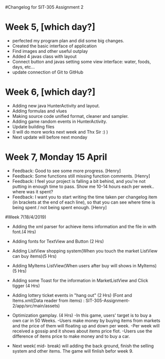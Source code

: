 #Changelog for SIT-305 Assignment 2

# Week 5, [which day?]
- perfected my  program plan and did some big changes.
- Created the basic interface of application
- Find images and other useful outplay
- Added 4 javas class with layout 
- Connect button and javas setting some view interface: water, foods, days, etc...
- update connection of Git to GitHub


# Week 6, [which day?]
- Adding new java HunterActivity and layout.
- Adding formulas and vlues
- Making source code unified format, cleaner and sampler.
- Adding game random events in HunterActivity.
- Update building files 
- (I will do more works next week and Thx Sir :)  )
- Next update will before next monday

# Week 7, Monday 15 April
- Feedback: Good to see some more progress. [Henry]
- Feedback: Some functions still missing function comments. [Henry]
- Feedback: I feel your project is falling a bit behind, and you're not putting in enough time to pass. Show me 10-14 hours each per week.. where was it spent? 
- Feedback: I want you to start writing the time taken per changelog item (in brackets at the end of each line), so that you can see where time is being spent / not being spent enough. [Henry]


#Week 7(18/4/2019)
- Adding the xml parser for achieve items information and the file in with font.(4 Hrs)
- Adding fonts for TextView and Button (2 Hrs)
- Adding ListView shopping system(When you touch the market ListView can buy items)(5 Hrs)
- Adding MyItems ListView(When users after buy will shows in MyItems)  (5 Hrs)
- Adding some Toast for the information in MarketListView and Click tigger (4 Hrs)
- Adding lottery ticket events in "hang out" (2 Hrs)
(Font and Items.xml(Data reader from items) : SIT-305-Assignment-2/app/src/main/assets)
- Optimization gamplay. (4 Hrs)
	-In this game, users' target is to buy a own car in 50 Weeks.
	-Users make money by buying items from markets and the price of them will floating up and down per week.
	-Per week will received a gossip and it shows about items price flot.
	-Users use the difference of items price to make money and to buy a car.
	
- Next week( mid- break) will adding the back ground, finish the selling system  and other items. The game will finlish befor week 9.